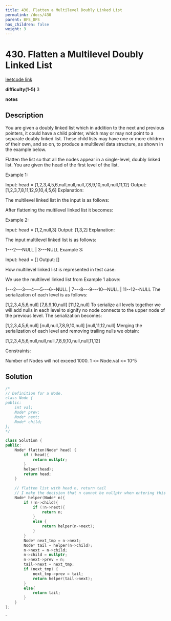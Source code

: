 ```yaml
---
title: 430. Flatten a Multilevel Doubly Linked List
permalink: /docs/430
parent: BFS_DFS
has_children: false
weight: 3
---
```

# 430. Flatten a Multilevel Doubly Linked List
[leetcode link](https://leetcode.com/problems/flatten-a-multilevel-doubly-linked-list/)

**difficulty(1-5)** 
3

**notes**   


## Description
You are given a doubly linked list which in addition to the next and previous pointers, it could have a child pointer, which may or may not point to a separate doubly linked list. These child lists may have one or more children of their own, and so on, to produce a multilevel data structure, as shown in the example below.

Flatten the list so that all the nodes appear in a single-level, doubly linked list. You are given the head of the first level of the list.

 

Example 1:

Input: head = [1,2,3,4,5,6,null,null,null,7,8,9,10,null,null,11,12]
Output: [1,2,3,7,8,11,12,9,10,4,5,6]
Explanation:

The multilevel linked list in the input is as follows:



After flattening the multilevel linked list it becomes:


Example 2:

Input: head = [1,2,null,3]
Output: [1,3,2]
Explanation:

The input multilevel linked list is as follows:

  1---2---NULL
  |
  3---NULL
Example 3:

Input: head = []
Output: []
 

How multilevel linked list is represented in test case:

We use the multilevel linked list from Example 1 above:

 1---2---3---4---5---6--NULL
         |
         7---8---9---10--NULL
             |
             11--12--NULL
The serialization of each level is as follows:

[1,2,3,4,5,6,null]
[7,8,9,10,null]
[11,12,null]
To serialize all levels together we will add nulls in each level to signify no node connects to the upper node of the previous level. The serialization becomes:

[1,2,3,4,5,6,null]
[null,null,7,8,9,10,null]
[null,11,12,null]
Merging the serialization of each level and removing trailing nulls we obtain:

[1,2,3,4,5,6,null,null,null,7,8,9,10,null,null,11,12]
 

Constraints:

Number of Nodes will not exceed 1000.
1 <= Node.val <= 10^5

## Solution

```c++
/*
// Definition for a Node.
class Node {
public:
    int val;
    Node* prev;
    Node* next;
    Node* child;
};
*/

class Solution {
public:
    Node* flatten(Node* head) {
        if (!head){
            return nullptr;
        }
        helper(head);
        return head;
    }
    
    // flatten list with head n, return tail 
    // I make the decision that n cannot be nullptr when entering this function!
    Node* helper(Node* n){
        if (!n->child){
            if (!n->next){
                return n;
            }
            else {
                return helper(n->next);
            }
        }
        Node* next_tmp = n->next;
        Node* tail = helper(n->child);
        n->next = n->child;
        n->child = nullptr;
        n->next->prev = n;
        tail->next = next_tmp;
        if (next_tmp) {
            next_tmp->prev = tail;
            return helper(tail->next);
        }
        else{
            return tail;
        }        
    }
};
```

<!-- 
Default label
{: .label }

Blue label
{: .label .label-blue }

Stable
{: .label .label-green }

New release
{: .label .label-purple }

Coming soon
{: .label .label-yellow }

Deprecated
{: .label .label-red } -->
`